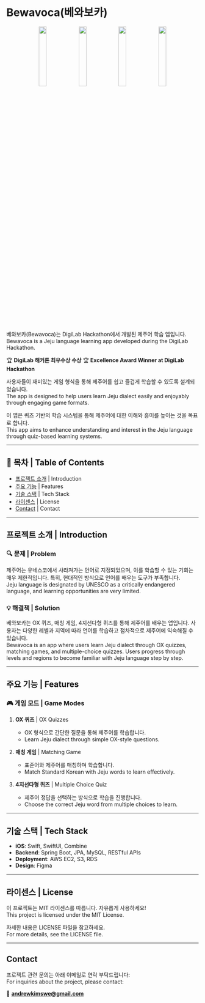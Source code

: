 # Bewavoca(베와보카)

<p align="center">
  <img src="https://github.com/user-attachments/assets/4e391d00-2ede-494e-b875-a1763384defa" width="20%">
  <img src="https://github.com/user-attachments/assets/6b620626-4982-40b4-83dc-129b60f6309f" width="20%">
  <img src="https://github.com/user-attachments/assets/cda3d083-a180-43a5-bc55-2c24099b2d0f" width="20%">
  <img src="https://github.com/user-attachments/assets/023b7c0b-919d-49e6-938e-f4c802f1eeb4" width="20%">
</p>


베와보카(Bewavoca)는 DigiLab Hackathon에서 개발된 제주어 학습 앱입니다.  
Bewavoca is a Jeju language learning app developed during the DigiLab Hackathon.

🏆 **DigiLab 해커톤 최우수상 수상**
🏆 **Excellence Award Winner at DigiLab Hackathon**

사용자들이 재미있는 게임 형식을 통해 제주어를 쉽고 즐겁게 학습할 수 있도록 설계되었습니다.  
The app is designed to help users learn Jeju dialect easily and enjoyably through engaging game formats.

이 앱은 퀴즈 기반의 학습 시스템을 통해 제주어에 대한 이해와 흥미를 높이는 것을 목표로 합니다.  
This app aims to enhance understanding and interest in the Jeju language through quiz-based learning systems.

---

## 📖 목차 | Table of Contents

- [프로젝트 소개](#프로젝트-소개) | Introduction
- [주요 기능](#주요-기능) | Features
- [기술 스택](#기술-스택) | Tech Stack
- [라이센스](#License) | License
- [Contact](#Contact) | Contact

---

## 프로젝트 소개 | Introduction

### 🔍 문제 | Problem
제주어는 유네스코에서 사라져가는 언어로 지정되었으며, 이를 학습할 수 있는 기회는 매우 제한적입니다. 특히, 현대적인 방식으로 언어를 배우는 도구가 부족합니다.  
Jeju language is designated by UNESCO as a critically endangered language, and learning opportunities are very limited.

### 💡 해결책 | Solution
베와보카는 OX 퀴즈, 매칭 게임, 4지선다형 퀴즈를 통해 제주어를 배우는 앱입니다. 사용자는 다양한 레벨과 지역에 따라 언어를 학습하고 점차적으로 제주어에 익숙해질 수 있습니다.  
Bewavoca is an app where users learn Jeju dialect through OX quizzes, matching games, and multiple-choice quizzes. Users progress through levels and regions to become familiar with Jeju language step by step.

---

## 주요 기능 | Features

### 🎮 게임 모드 | Game Modes
1. **OX 퀴즈** | OX Quizzes  
   - OX 형식으로 간단한 질문을 통해 제주어를 학습합니다.  
   - Learn Jeju dialect through simple OX-style questions.

2. **매칭 게임** | Matching Game  
   - 표준어와 제주어를 매칭하며 학습합니다.  
   - Match Standard Korean with Jeju words to learn effectively.

3. **4지선다형 퀴즈** | Multiple Choice Quiz  
   - 제주어 정답을 선택하는 방식으로 학습을 진행합니다.  
   - Choose the correct Jeju word from multiple choices to learn.

---

## 기술 스택 | Tech Stack

- **iOS**: Swift, SwiftUI, Combine  
- **Backend**: Spring Boot, JPA, MySQL, RESTful APIs  
- **Deployment**: AWS EC2, S3, RDS  
- **Design**: Figma

---

## 라이센스 | License

이 프로젝트는 MIT 라이센스를 따릅니다. 자유롭게 사용하세요!  
This project is licensed under the MIT License.

자세한 내용은 LICENSE 파일을 참고하세요.  
For more details, see the LICENSE file.

---

## Contact

프로젝트 관련 문의는 아래 이메일로 연락 부탁드립니다:  
For inquiries about the project, please contact:

📧 **andrewkimswe@gmail.com** 
